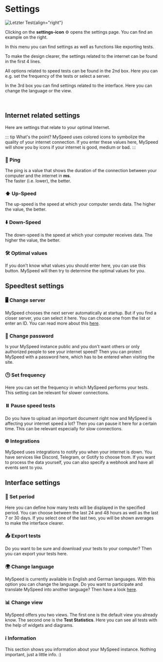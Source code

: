 # Settings

![Letzter Test](/assets/images/de/settings.png){align="right"}

Clicking on the **settings-icon** ⚙️ opens the settings page. You can find an example on the right.

In this menu you can find settings as well as functions like exporting tests.

To make the design clearer, the settings related to the internet can be found in the first 4 lines.

All options related to speed tests can be found in the 2nd box. Here you can e.g. set the frequency of the tests or
select a server.

In the 3rd box you can find settings related to the interface. Here you can change the language or the view.

<br clear="both" />

## Internet related settings

Here are settings that relate to your optimal Internet.

::: tip What's the point?
MySpeed uses colored icons to symbolize the quality of your internet connection. If you enter these values here, MySpeed
will show you by icons if your internet is good, medium or bad.
:::

### 🏓 Ping

The ping is a value that shows the duration of the connection between your computer and the internet in **ms**.  
The faster (i.e. lower), the better.

### ⬆️ Up-Speed

The up-speed is the speed at which your computer sends data. The higher the value, the better.

### ⬇️ Down-Speed

The down-speed is the speed at which your computer receives data. The higher the value, the better.

### 🛠️ Optimal values

If you don't know what values you should enter here, you can use this button. MySpeed will then try to determine the
optimal values for you.

## Speedtest settings

### 🖥️ Change server

MySpeed chooses the next server automatically at startup. But if you find a closer server, you can select it here. You
can choose one from the list or enter an ID. You can read more about this [here](https://www.ookla.com/network).

### 🔑 Change password

Is your MySpeed instance public and you don't want others or only authorized people to see your internet speed? Then you
can protect MySpeed with a password here, which has to be entered when visiting the site.

### 🕒 Set frequency

Here you can set the frequency in which MySpeed performs your tests. This setting can be relevant for slower
connections.

### ⏸️ Pause speed tests

Do you have to upload an important document right now and MySpeed is affecting your internet speed a lot? Then you can
pause it here for a certain time. This can be relevant especially for slow connections.

### 🌐 Integrations

MySpeed uses integrations to notify you when your internet is down. You have services like Discord, Telegram, or Gotify
to choose from. If you want to process the data yourself, you can also specify a webhook and have all events sent to
you.

## Interface settings

### 📅 Set period

Here you can define how many tests will be displayed in the specified period. You can choose between the last 24 and 48
hours as well as the last 7 or 30 days. If you select one of the last two, you will be shown averages to make the
interface clearer.

### 📤 Export tests

Do you want to be sure and download your tests to your computer? Then you can export your tests here.

### 🌍 Change language

MySpeed is currently available in English and German languages. With this option you can change the language. Do you
want to participate and translate MySpeed into another language? Then have a
look [here](https://crowdin.com/project/myspeed).

### 📊 Change view


MySpeed offers you two views. The first one is the default view you already know. The second one is the **Test
Statistics**. Here you can see all tests with the help of widgets and diagrams.

### ℹ️ Information

This section shows you information about your MySpeed instance. Nothing important, just a little info. :)